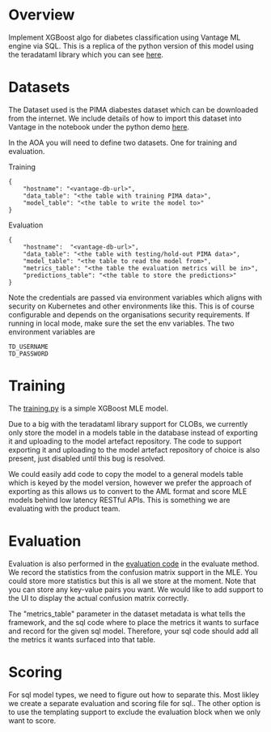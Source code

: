 # Overview
Implement XGBoost algo for diabetes classification using Vantage ML engine via SQL. This is a replica of the python version of this model using the teradataml library which you can see [here](../920ebf0e-1f0e-442a-94d1-214f63b8b820).

# Datasets
The Dataset used is the PIMA diabestes dataset which can be downloaded from the internet. We include details of how to import this dataset into Vantage in the notebook under the python demo [here](../920ebf0e-1f0e-442a-94d1-214f63b8b820/notebooks/Explore%20Diabetes%20Vantage.ipynb).

In the AOA you will need to define two datasets. One for training and evaluation.

Training

    {
        "hostname": "<vantage-db-url>",
        "data_table": "<the table with training PIMA data>",
        "model_table": "<the table to write the model to>"
    }
    

Evaluation 
  
    {
        "hostname":  "<vantage-db-url>",
        "data_table": "<the table with testing/hold-out PIMA data>",
        "model_table": "<the table to read the model from>",
        "metrics_table": "<the table the evaluation metrics will be in>",
        "predictions_table": "<the table to store the predictions>"
    }
    
Note the credentials are passed via environment variables which aligns with security on Kubernetes and other environments like this. This is of course configurable and depends on the organisations security requirements. If running in local mode, make sure the set the env variables. The two environment variables are 

    TD_USERNAME
    TD_PASSWORD


# Training
The [training.py](model_modules/training.sql) is a simple XGBoost MLE model. 

Due to a big with the teradataml library support for CLOBs, we currently only store the model in a models table in the database instead of exporting it and uploading to the model artefact repository. The code to support exporting it and uploading to the model artefact repository of choice is also present, just disabled until this bug is resolved. 

We could easily add code to copy the model to a general models table which is keyed by the model version, however we prefer the approach of exporting as this allows us to convert to the AML format and score MLE models behind low latency RESTful APIs. This is something we are evaluating with the product team. 


# Evaluation
Evaluation is also performed in the [evaluation code](model_modules/scoring.sql) in the evaluate method. We record the statistics from the confusion matrix support in the MLE. You could store more statistics but this is all we store at the moment. Note that you can store any key-value pairs you want. We would like to add support to the UI to display the actual confusion matrix correctly. 

The "metrics_table" parameter in the dataset metadata is what tells the framework, and the sql code where to place the metrics it wants to surface and record for the given sql model. Therefore, your sql code should add all the metrics it wants surfaced into that table.

# Scoring 
For sql model types, we need to figure out how to separate this. Most likley we create a separate evaluation and scoring file for sql.. The other option is to use the templating support to exclude the evaluation block when we only want to score. 